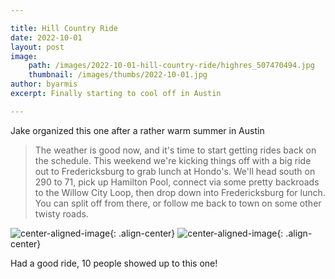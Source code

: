 ```yaml
---

title: Hill Country Ride
date: 2022-10-01
layout: post
image: 
    path: /images/2022-10-01-hill-country-ride/highres_507470494.jpg
    thumbnail: /images/thumbs/2022-10-01.jpg
author: byarmis
excerpt: Finally starting to cool off in Austin

---
```


Jake organized this one after a rather warm summer in Austin

> The weather is good now, and it's time to start getting rides back on the schedule. This weekend we're kicking things off with a big ride out to Fredericksburg to grab lunch at Hondo's.
We'll head south on 290 to 71, pick up Hamilton Pool, connect via some pretty backroads to the Willow City Loop, then drop down into Fredericksburg for lunch.
You can split off from there, or follow me back to town on some other twisty roads.

![center-aligned-image](/images/2022-10-01-hill-country-ride/highres_507470504.jpg){: .align-center}
![center-aligned-image](/images/2022-10-01-hill-country-ride/highres_507470507.jpg){: .align-center}

Had a good ride, 10 people showed up to this one!

